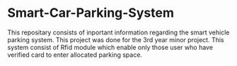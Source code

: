 # Smart-Car-Parking-System
This repositary consists of inportant information regarding the smart vehicle parking system. This project was done for the 3rd year minor project. This system consist of Rfid module which enable only those user who have verified card to enter allocated parking space.
